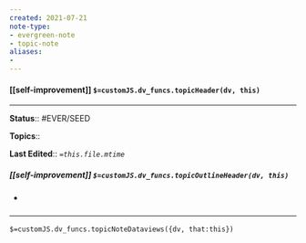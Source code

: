 ```yaml
---
created: 2021-07-21
note-type: 
- evergreen-note
- topic-note
aliases:
- 
---
```

 
#### [[self-improvement]] `$=customJS.dv_funcs.topicHeader(dv, this)`
---


**Status**:: #EVER/SEED 

**Topics**::  

**Last Edited**:: *`=this.file.mtime`*

##### [[self-improvement]] `$=customJS.dv_funcs.topicOutlineHeader(dv, this)`
- 

### <hr class="dataviews"/>

`$=customJS.dv_funcs.topicNoteDataviews({dv, that:this})`


